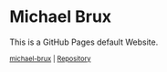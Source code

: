 # Michael Brux
This is a GitHub Pages default Website.

<sub>[michael-brux](https://michael-brux.github.io) | [Repository](https://github.com/michael-brux/michael-brux.github.io) <sub>
